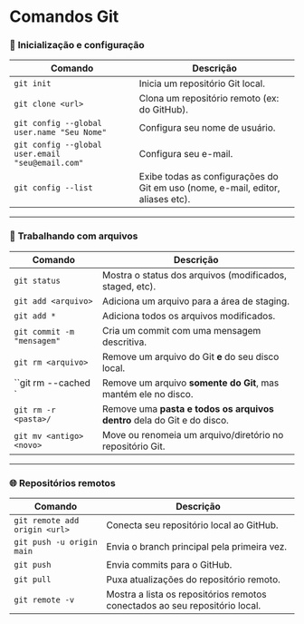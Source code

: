 # Comandos Git

### 📁 **Inicialização e configuração**

| Comando                                          | Descrição                                                                       |
| ------------------------------------------------ | ------------------------------------------------------------------------------- |
| `git init`                                       | Inicia um repositório Git local.                                                |
| `git clone <url>`                                | Clona um repositório remoto (ex: do GitHub).                                    |
| `git config --global user.name "Seu Nome"`       | Configura seu nome de usuário.                                                  |
| `git config --global user.email "seu@email.com"` | Configura seu e-mail.                                                           |
| `git config --list`                              | Exibe todas as configurações do Git em uso (nome, e-mail, editor, aliases etc). |

---

### 💾 **Trabalhando com arquivos**

| Comando                      | Descrição                                                               |
| ---------------------------- | ----------------------------------------------------------------------- |
| `git status`                 | Mostra o status dos arquivos (modificados, staged, etc).                |
| `git add <arquivo>`          | Adiciona um arquivo para a área de staging.                             |
| `git add *`                  | Adiciona todos os arquivos modificados.                                 |
| `git commit -m "mensagem"`   | Cria um commit com uma mensagem descritiva.                             |
| `git rm <arquivo>`           | Remove um arquivo do Git **e** do seu disco local.                      |
| ``git rm --cached <arquivo>` | Remove um arquivo **somente do Git**, mas mantém ele no disco.          |
| `git rm -r <pasta>/`         | Remove uma **pasta e todos os arquivos dentro** dela do Git e do disco. |
| `git mv <antigo> <novo>`     | Move ou renomeia um arquivo/diretório no repositório Git.               |

---

### 🌐 **Repositórios remotos**

| Comando                       | Descrição                                                                   |
| ----------------------------- | --------------------------------------------------------------------------- |
| `git remote add origin <url>` | Conecta seu repositório local ao GitHub.                                    |
| `git push -u origin main`     | Envia o branch principal pela primeira vez.                                 |
| `git push`                    | Envia commits para o GitHub.                                                |
| `git pull`                    | Puxa atualizações do repositório remoto.                                    |
| `git remote -v`               | Mostra a lista os repositórios remotos conectados ao seu repositório local. |
